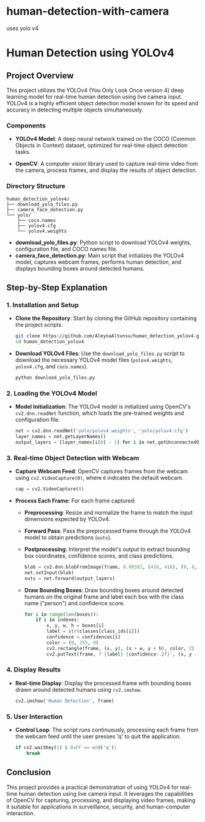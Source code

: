 # human-detection-with-camera
uses yolo v4

# Human Detection using YOLOv4

## Project Overview

This project utilizes the YOLOv4 (You Only Look Once version 4) deep learning model for real-time human detection using live camera input. YOLOv4 is a highly efficient object detection model known for its speed and accuracy in detecting multiple objects simultaneously.

### Components

- **YOLOv4 Model**: A deep neural network trained on the COCO (Common Objects in Context) dataset, optimized for real-time object detection tasks.
  
- **OpenCV**: A computer vision library used to capture real-time video from the camera, process frames, and display the results of object detection.

### Directory Structure

```
human_detection_yolov4/
├── download_yolo_files.py
├── camera_face_detection.py
└── yolo/
    ├── coco.names
    ├── yolov4.cfg
    └── yolov4.weights
```

- **download_yolo_files.py**: Python script to download YOLOv4 weights, configuration file, and COCO names file.
- **camera_face_detection.py**: Main script that initializes the YOLOv4 model, captures webcam frames, performs human detection, and displays bounding boxes around detected humans.

## Step-by-Step Explanation

### 1. Installation and Setup

- **Clone the Repository**: Start by cloning the GitHub repository containing the project scripts.

  ```bash
  git clone https://github.com/AleynaAltunsu/human_detection_yolov4.git
  cd human_detection_yolov4
  ```

- **Download YOLOv4 Files**: Use the `download_yolo_files.py` script to download the necessary YOLOv4 model files (`yolov4.weights`, `yolov4.cfg`, and `coco.names`).

  ```bash
  python download_yolo_files.py
  ```

### 2. Loading the YOLOv4 Model

- **Model Initialization**: The YOLOv4 model is initialized using OpenCV's `cv2.dnn.readNet` function, which loads the pre-trained weights and configuration file.

  ```python
  net = cv2.dnn.readNet('yolo/yolov4.weights', 'yolo/yolov4.cfg')
  layer_names = net.getLayerNames()
  output_layers = [layer_names[i[0] - 1] for i in net.getUnconnectedOutLayers()]
  ```

### 3. Real-time Object Detection with Webcam

- **Capture Webcam Feed**: OpenCV captures frames from the webcam using `cv2.VideoCapture(0)`, where `0` indicates the default webcam.

  ```python
  cap = cv2.VideoCapture(0)
  ```

- **Process Each Frame**: For each frame captured:

  - **Preprocessing**: Resize and normalize the frame to match the input dimensions expected by YOLOv4.
  
  - **Forward Pass**: Pass the preprocessed frame through the YOLOv4 model to obtain predictions (`outs`).
  
  - **Postprocessing**: Interpret the model's output to extract bounding box coordinates, confidence scores, and class predictions.

    ```python
    blob = cv2.dnn.blobFromImage(frame, 0.00392, (416, 416), (0, 0, 0), True, crop=False)
    net.setInput(blob)
    outs = net.forward(output_layers)
    ```

  - **Draw Bounding Boxes**: Draw bounding boxes around detected humans on the original frame and label each box with the class name ("person") and confidence score.

    ```python
    for i in range(len(boxes)):
        if i in indexes:
            x, y, w, h = boxes[i]
            label = str(classes[class_ids[i]])
            confidence = confidences[i]
            color = (0, 255, 0)
            cv2.rectangle(frame, (x, y), (x + w, y + h), color, 2)
            cv2.putText(frame, f'{label} {confidence:.2f}', (x, y - 10), font, 1, color, 2)
    ```

### 4. Display Results

- **Real-time Display**: Display the processed frame with bounding boxes drawn around detected humans using `cv2.imshow`.

  ```python
  cv2.imshow('Human Detection', frame)
  ```

### 5. User Interaction

- **Control Loop**: The script runs continuously, processing each frame from the webcam feed until the user presses 'q' to quit the application.

  ```python
  if cv2.waitKey(1) & 0xFF == ord('q'):
      break
  ```

## Conclusion

This project provides a practical demonstration of using YOLOv4 for real-time human detection using live camera input. It leverages the capabilities of OpenCV for capturing, processing, and displaying video frames, making it suitable for applications in surveillance, security, and human-computer interaction.
